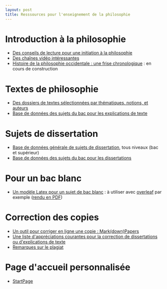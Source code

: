 ```yaml
---
layout: post
title: Resssources pour l'enseignement de la philosophie
---
```


# Introduction à la philosophie

- [Des conseils de lecture pour une initiation à la philosophie](https://github.com/eyssette/ressources-generales-enseignement-philosophie/blob/master/conseils-lectures-initiation-philosophie.md)
- [Des chaînes vidéo intéressantes](https://github.com/eyssette/ressources-generales-enseignement-philosophie/blob/master/chaines-video-interessantes.md)
- [Histoire de la philosophie occidentale : une frise chronologique](https://eyssette.github.io/timelines/philosophie-occidentale.html) : en cours de construction

# Textes de philosophie

- [Des dossiers de textes sélectionnées par thématiques, notions, et auteurs](https://eyssette.github.io/dossiers/)
- [Base de données des sujets du bac pour les explications de texte ](https://eyssette.github.io/sujets-philosophie-bac/explications.html)

# Sujets de dissertation

- [Base de données générale de sujets de dissertation](https://eyssette.github.io/sujets-philosophie/), tous niveaux (bac et supérieur)
- [Base de données des sujets du bac pour les dissertations](https://eyssette.github.io/sujets-philosophie-bac/dissertations.html)

# Pour un bac blanc
- [Un modèle Latex pour un sujet de bac blanc](https://github.com/eyssette/ressources-generales-enseignement-philosophie/blob/master/modele-bac-blanc.tex) : à utiliser avec [overleaf](https://www.overleaf.com/) par exemple ([rendu en PDF](https://latexonline.cc/compile?url=https%3A%2F%2Fraw.githubusercontent.com%2Feyssette%2Fressources-generales-enseignement-philosophie%2Fmaster%2Fmodele-bac-blanc.tex&trackId=1593107675825))

# Correction des copies
- [Un outil pour corriger en ligne une copie : Mark(down)Papers](https://eyssette.github.io/mark-down-papers/)
- [Une liste d'appréciations courantes pour la correction de dissertations ou d'explications de texte](https://github.com/eyssette/ressources-generales-enseignement-philosophie/blob/master/liste-appreciations-courantes.md)
- [Remarques sur le plagiat](https://github.com/eyssette/ressources-generales-enseignement-philosophie/blob/master/remarques-sur-le-plagiat.md)

# Page d'accueil personnalisée

- [StartPage](https://eyssette.github.io/start-page/)
